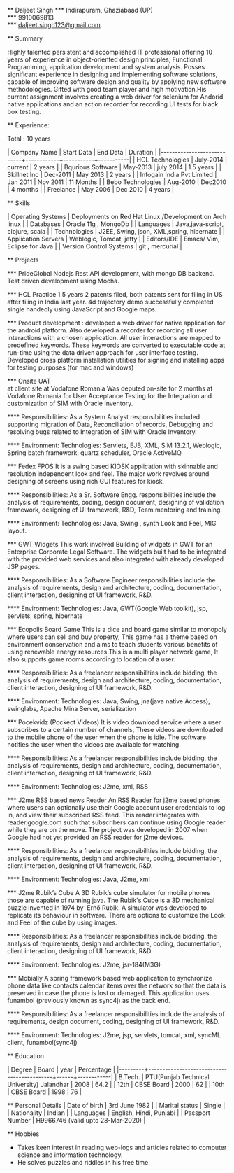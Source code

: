 ** Daljeet Singh
*** Indirapuram, Ghaziabaad (UP)    
*** 9910069813    
*** daljeet.singh123@gmail.com

** Summary

Highly talented persistent and accomplished IT professional offering 10 years of experience in object-oriented design principles, Functional Programming, application development and system analysis. Posses significant experience in designing and implementing software solutions, capable of improving software design and quality by applying new software methodologies. Gifted with good team player and high motivation.His current assignment involves creating a web driver for selenium for Andorid native applications and an action recorder for recording UI tests for black box testing.  
                                               
** Experience:

 Total : 10 years 

| Company Name               | Start Data | End Data  | Duration  |
|----------------------------+------------+-----------+-----------|
| HCL Technologies           | July-2014  | current   | 2 years   |
| Bqurious Software          | May-2013   | july 2014 | 1.5 years |
| Skillnet Inc               | Dec-2011   | May 2013  | 2 years   |
| Infogain India Pvt Limited | Jan 2011   | Nov 2011  | 11 Months |
| Bebo Technologies          | Aug-2010   | Dec2010   | 4 months  |
| Freelance                  | May 2006   | Dec 2010  | 4 years   |

** Skills

| Operating Systems       | Deployments on Red Hat Linux /Development on Arch linux |
| Databases               | Oracle 11g , MongoDb                                    |
| Languages               | Java,java-script, clojure, scala                        |
| Technologies            | J2EE, Swing, json, XML,spring, hibernate                |
| Application Servers     | Weblogic, Tomcat, jetty                                 |
| Editors/IDE             | Emacs/ Vim, Eclipse for Java                            |
| Version Control Systems | git , mercurial                                         |

** Projects

*** PrideGlobal 
Nodejs Rest API development, with mongo DB backend.
Test driven development using Mocha.

*** HCL Practice 1.5 years
2 patents filed, both patents sent for filing in US after filing in India last year.
4d trajectory demo successfully completed single handedly using JavaScript and Google maps. 

*** Product development :
developed a web driver for native application for the android platform. Also developed a recorder for recording all user interactions with a chosen application. All user interactions are mapped to predefined keywords. These keywords are converted to executable code at run-time using the data driven approach for user interface testing. 
Developed cross platform installation utilities for signing and installing apps for testing purposes (for mac and windows)

*** Onsite UAT  
at client site at Vodafone Romania
Was deputed on-site for 2 months at Vodafone Romania for User Acceptance Testing for the Integration and customization of SIM with Oracle Inventory.

**** Responsibilities:
As a System Analyst responsibilities included supporting migration of Data, Reconciliation of records, Debugging and resolving bugs related to Integration of SIM with Oracle Inventory. 

**** Environment: 
Technologies:  Servlets, EJB, XML, SIM 13.2.1, Weblogic, Spring batch framework, quartz scheduler, Oracle ActiveMQ

*** Fedex FPOS
It is a swing based KIOSK application with skinnable and resolution independent look and feel. The major work revolves around designing of screens using rich GUI features for kiosk.

**** Responsibilities:
As a Sr. Software Engg. responsibilities include the analysis of requirements, coding, design document, designing of validation framework, designing of UI framework, R&D, Team mentoring and training.

**** Environment:
Technologies: Java, Swing , synth Look and Feel, MIG layout.


*** GWT Widgets
This work involved Building of widgets in GWT for an Enterprise Corporate Legal Software. The   widgets built had to be integrated with the provided web services and also integrated with already developed JSP pages.

**** Responsibilities:
As a Software Engineer responsibilities include the analysis of requirements, design and architecture, coding, documentation, client interaction, designing of UI framework, R&D. 

**** Environment:
Technologies: Java, GWT(Google Web toolkit), jsp, servlets, spring, hibernate


*** Ecopolis Board Game
This is a dice and board game similar to monopoly where users can sell and buy property, This game has a theme based on environment conservation and aims to teach students various benefits of using renewable energy resources.This is a multi player network game, It also supports game rooms according to location of a user.

**** Responsibilities:
As a freelancer responsibilities include bidding, the analysis of requirements, design and architecture, coding, documentation, client interaction, designing of UI framework, R&D.

**** Environment:
Technologies: Java, Swing, jna(java native Access), swinglabs, Apache Mina Server, serialization 


*** Pocekvidz (Pockect Videos)
 It is video download service where a user subscribes to a certain number of channels, These videos are downloaded to the mobile phone of the user when the phone is idle. The software notifies the user when the videos are available for watching.

**** Responsibilities:
As a freelancer responsibilities include bidding, the analysis of requirements, design and architecture, coding, documentation, client interaction, designing of UI framework, R&D.

**** Environment:
Technologies: J2me, xml, RSS

*** J2me RSS based news Reader
 An RSS Reader for j2me based phones where users can optionally use their Google account user credentials to log in, and view their subscribed RSS feed. This reader integrates with reader.google.com such that subscribers can continue using Google reader while they are on the move. The project was developed in 2007 when Google had not yet provided an RSS reader for j2me devices.  

**** Responsibilities:
As a freelancer responsibilities include bidding, the analysis of requirements, design and architecture, coding, documentation, client interaction, designing of UI framework, R&D.

**** Environment:
 Technologies: Java, J2me, xml

*** J2me Rubik’s Cube
A 3D Rubik’s cube simulator for mobile phones those are capable of running java. The Rubik's Cube is a 3D mechanical puzzle invented in 1974 by  Ernő Rubik. A simulator was developed to replicate its behaviour in software. There are options to customize the Look and Feel of the cube by using images.

**** Responsibilities:
As a freelancer responsibilities include bidding, the analysis of requirements, design and architecture, coding, documentation, client interaction, designing of UI framework, R&D.

**** Environment:
Technologies: J2me, jsr-184(M3G)

*** Mobially 
A spring framework based web application to synchronize phone data like contacts calendar items over the network so that the data is preserved in case the phone is lost or damaged. This application uses funambol (previously known as sync4j) as the back end.

**** Responsibilities:
As a freelancer responsibilities include the analysis of requirements, design document, coding, designing of UI framework, R&D.

**** Environment:
Technologies: J2me, jsp, servlets, tomcat, xml, syncML client, funambol(sync4j)

** Education

| Degree  | Board                                      | year | Percentage |
|---------+--------------------------------------------+------+------------|
| B.Tech. | PTU(Punjab Technical University) Jalandhar | 2008 |       64.2 |
| 12th    | CBSE Board                                 | 2000 |         62 |
| 10th    | CBSE Board                                 | 1998 |         76 |

** Personal Details
| Date of birth   | 3rd June 1982                     |
| Marital status  | Single                            |
| Nationality     | Indian                            |
| Languages       | English, Hindi, Punjabi           |
| Passport Number | H9966746 (valid upto 28-Mar-2020) |

** Hobbies 

- Takes keen interest in reading web-logs and articles related to computer science and information technology.
- He solves puzzles and riddles in his free time.
 
